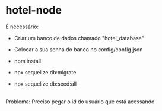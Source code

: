 # hotel-node

É necessário:

* Criar um banco de dados chamado "hotel_database"
* Colocar a sua senha do banco no config/config.json

* npm install
* npx sequelize db:migrate
* npx sequelize db:seed:all



<br>
Problema:
Preciso pegar o id do usuário que está acessando.
